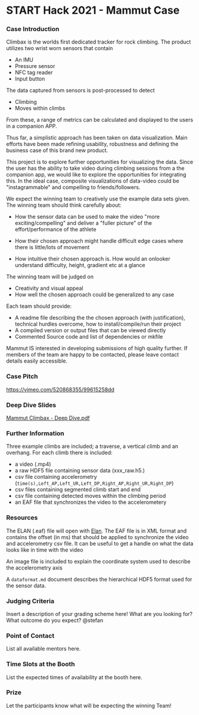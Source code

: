 # START Hack 2021 - Mammut Case

### Case Introduction
Climbax is the worlds first dedicated tracker for rock climbing. 
The product utilizes two wrist worn sensors that contain
 - An IMU
 - Pressure sensor
 - NFC tag reader
 - Input button

The data captured from sensors is post-processed to detect
 - Climbing
 - Moves within climbs

From these, a range of metrics can be calculated and displayed to the users in a companion APP. 

Thus far, a simplistic approach has been taken on data visualization. Main efforts have been made refining usability, robustness and defining the business case of this brand new product.

This project is to explore further opportunities for visualizing the data. Since the user has the ability to take video during climbing sessions from a the companion app, we would like to explore the opportunities for integrating this. In the ideal case, composite visualizations of data-video could be "instagrammable" and compelling to friends/followers.

We expect the winning team to creatively use the example data sets given. The winning team should think carefully about:

- How the sensor data can be used to make the video "more exciting/compelling" and deliver a "fuller picture" of the effort/performance of the athlete

- How their chosen approach might handle difficult edge cases where there is little/lots of movement

- How intuitive their chosen approach is. How would an onlooker understand difficulty, height, gradient etc at a glance

The winning team will be judged on 
 - Creativity and visual appeal
 - How well the chosen approach could be generalized to any case

Each team should provide:

- A readme file describing the the chosen approach (with justification), technical hurdles overcome, how to install/compile/run their project
- A compiled version or output files that can be viewed directly
- Commented Source code and list of dependencies or mkfile


Mammut IS interested in developing submissions of high quality further. If members of the team are happy to be contacted, please leave contact details easily accessible.

### Case Pitch

https://vimeo.com/520868355/99615258dd

### Deep Dive Slides

[Mammut Climbax - Deep Dive.pdf](https://github.com/START-Global/MAMMUT-STARTHACK21/files/6159513/Mammut.Climbax.-.Deep.Dive.pdf)

### Further Information
Three example climbs are included; a traverse, a vertical climb and an overhang. For each climb there is included:
 - a video (.mp4)
 - a raw HDF5 file containing sensor data (xxx_raw.h5.)
 - csv file containing accelerometry (`time(s),Left_AP,Left_UR,Left_DP,Right_AP,Right_UR,Right_DP`)
 - csv files containing segmented climb start and end
 - csv file containing detected moves within the climbing period
 - an EAF file that synchronizes the video to the accelerometery


### Resources
The ELAN (.eaf) file will open with [Elan](https://archive.mpi.nl/tla/elan/download). The EAF file is in XML format and contains the offset (in ms) that should be applied to synchronize the video and accelerometry csv file. It can be useful to get a handle on what the data looks like in time with the video

An image file is included to explain the coordinate system used to describe the accelerometry axis

A `dataformat.md` document describes the hierarchical HDF5 format used for the sensor data.


### Judging Criteria
Insert a description of your grading scheme here! What are you looking for? What outcome do you expect?
@stefan

### Point of Contact
List all available mentors here.

### Time Slots at the Booth
List the expected times of availability at the booth here.

### Prize
Let the participants know what will be expecting the winning Team!
